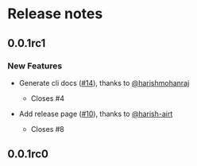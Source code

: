 # Release notes

<!-- do not remove -->

## 0.0.1rc1

### New Features

- Generate cli docs ([#14](https://github.com/airtai/nbdev-mkdocs/pull/14)), thanks to [@harishmohanraj](https://github.com/harishmohanraj)
  - Closes #4

- Add release page ([#10](https://github.com/airtai/nbdev-mkdocs/pull/10)), thanks to [@harish-airt](https://github.com/harish-airt)
  - Closes #8


## 0.0.1rc0
